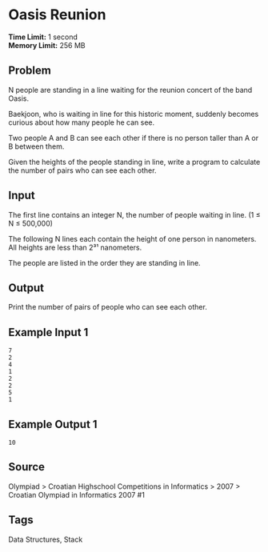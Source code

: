 # Oasis Reunion

**Time Limit:** 1 second  
**Memory Limit:** 256 MB  

## Problem

N people are standing in a line waiting for the reunion concert of the band Oasis.

Baekjoon, who is waiting in line for this historic moment, suddenly becomes curious about how many people he can see.

Two people A and B can see each other if there is no person taller than A or B between them.

Given the heights of the people standing in line, write a program to calculate the number of pairs who can see each other.

## Input

The first line contains an integer N, the number of people waiting in line. (1 ≤ N ≤ 500,000)

The following N lines each contain the height of one person in nanometers. All heights are less than 2³¹ nanometers.

The people are listed in the order they are standing in line.

## Output

Print the number of pairs of people who can see each other.

## Example Input 1
```
7
2
4
1
2
2
5
1
```

## Example Output 1
```
10
```

## Source

Olympiad > Croatian Highschool Competitions in Informatics > 2007 > Croatian Olympiad in Informatics 2007 #1

## Tags

Data Structures, Stack